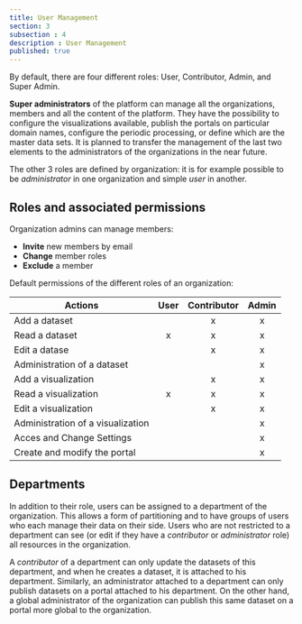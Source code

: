 ```yaml
---
title: User Management
section: 3
subsection : 4
description : User Management
published: true
---
```

By default, there are four different roles: User, Contributor, Admin, and Super Admin.

**Super administrators** of the platform can manage all the organizations, members and all the content of the platform. They have the possibility to configure the visualizations available, publish the portals on particular domain names, configure the periodic processing, or define which are the master data sets. It is planned to transfer the management of the last two elements to the administrators of the organizations in the near future.

The other 3 roles are defined by organization: it is for example possible to be *administrator* in one organization and simple *user* in another.

## Roles and associated permissions

Organization admins can manage members:

* **Invite** new members by email
* **Change** member roles
* **Exclude** a member

<p></p>
Default permissions of the different roles of an organization:

| Actions                              | User | Contributor | Admin |
|--------------------------------------|:-----------:|:------------:|:--------------:|
| Add a dataset            |             |       x      |        x       |
| Read a dataset          |      x      |       x      |        x       |
| Edit a datase     |             |       x      |        x       |
| Administration of a dataset  |             |              |        x       |
| Add a visualization            |             |       x      |        x       |
| Read a visualization         |      x      |       x      |        x       |
| Edit a visualization          |             |       x      |        x       |
| Administration of a visualization |             |              |        x       |
| Acces and Change Settings |             |              |        x       |
| Create and modify the portal |             |              |        x       |

## Departments

In addition to their role, users can be assigned to a department of the organization. This allows a form of partitioning and to have groups of users who each manage their data on their side. Users who are not restricted to a department can see (or edit if they have a *contributor* or *administrator* role) all resources in the organization.

A *contributor* of a department can only update the datasets of this department, and when he creates a dataset, it is attached to his department. Similarly, an administrator attached to a department can only publish datasets on a portal attached to his department. On the other hand, a global administrator of the organization can publish this same dataset on a portal more global to the organization.
